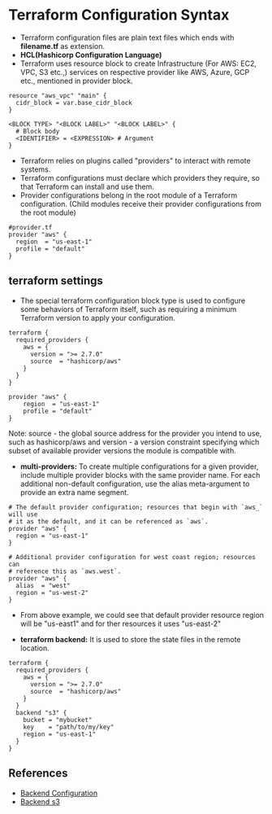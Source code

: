 # Terraform Configuration Syntax
- Terraform configuration files are plain text files which ends with **filename.tf** as extension.
- **HCL(Hashicorp Configuration Language)**
- Terraform uses resource block to create Infrastructure (For AWS: EC2, VPC, S3 etc.,) services on respective provider like AWS, Azure, GCP etc., mentioned in provider block.
```
resource "aws_vpc" "main" {
  cidr_block = var.base_cidr_block
}

<BLOCK TYPE> "<BLOCK LABEL>" "<BLOCK LABEL>" {
  # Block body
  <IDENTIFIER> = <EXPRESSION> # Argument
}
```
- Terraform relies on plugins called "providers" to interact with remote systems.
- Terraform configurations must declare which providers they require, so that Terraform can install and use them.
- Provider configurations belong in the root module of a Terraform configuration. (Child modules receive their provider configurations from the root module)
```
#provider.tf
provider "aws" {
  region  = "us-east-1"
  profile = "default"
}
```

## terraform settings
- The special terraform configuration block type is used to configure some behaviors of Terraform itself, such as requiring a minimum Terraform version to apply your configuration.
```
terraform {
  required_providers {
    aws = {
      version = ">= 2.7.0"
      source  = "hashicorp/aws"
    }
  }
}

provider "aws" {
    region  = "us-east-1"
    profile = "default"
}
```
Note:
source  - the global source address for the provider you intend to use, such as hashicorp/aws
and version - a version constraint specifying which subset of available provider versions the module is compatible with.

- **multi-providers:** To create multiple configurations for a given provider, include multiple provider blocks with the same provider name. For each additional non-default configuration, use the alias meta-argument to provide an extra name segment.
```
# The default provider configuration; resources that begin with `aws_` will use
# it as the default, and it can be referenced as `aws`.
provider "aws" {
  region = "us-east-1"
}

# Additional provider configuration for west coast region; resources can
# reference this as `aws.west`.
provider "aws" {
  alias  = "west"
  region = "us-west-2"
}
```
- From above example, we could see that default provider resource region will be "us-east1" and for ther resources it uses "us-east-2"

- **terraform backend:** It is used to store the state files in the remote location.
```
terraform {
  required_providers {
    aws = {
      version = ">= 2.7.0"
      source  = "hashicorp/aws"
    }
  }
  backend "s3" {
    bucket = "mybucket"
    key    = "path/to/my/key"
    region = "us-east-1"
  }
}
```

## References
- [Backend Configuration](https://www.terraform.io/docs/language/settings/backends/index.html)
- [Backend s3](https://www.terraform.io/docs/language/settings/backends/s3.html)